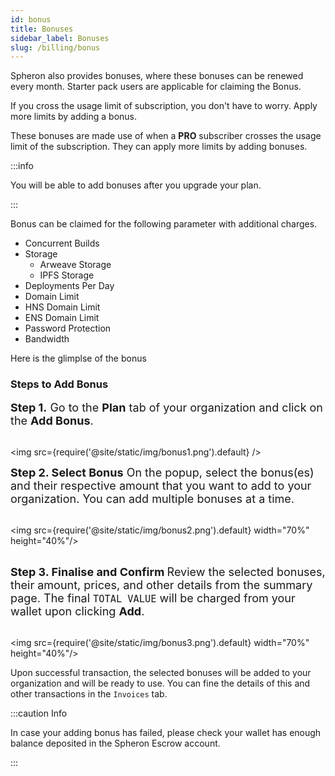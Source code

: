 ```yaml
---
id: bonus
title: Bonuses
sidebar_label: Bonuses
slug: /billing/bonus
---
```


Spheron also provides bonuses, where these bonuses can be renewed every month. Starter pack users are applicable for claiming the Bonus.

If you cross the usage limit of subscription, you don't have to worry. Apply more limits by adding a bonus.

These bonuses are made use of when a **PRO** subscriber crosses the usage limit of the subscription. They can apply more limits by adding bonuses.

:::info

You will be able to add bonuses after you upgrade your plan.

:::

Bonus can be claimed for the following parameter with additional charges.

- Concurrent Builds
- Storage
  + Arweave Storage 
  + IPFS Storage
- Deployments Per Day
- Domain Limit
- HNS Domain Limit
- ENS Domain Limit
- Password Protection
- Bandwidth

Here is the glimplse of the bonus 

### Steps to Add Bonus

<font size="4"> <b>Step 1.</b> Go to the <b>Plan</b> tab of your organization and click on the <b>Add Bonus</b>. </font> <br/><br/>

<img src={require('@site/static/img/bonus1.png').default} />

<font size="4"> <b>Step 2. Select Bonus</b> On the popup, select the bonus(es) and their respective amount that you want to add to your organization. You can add multiple bonuses at a time.</font> <br/><br/>

<img src={require('@site/static/img/bonus2.png').default} width="70%" height="40%"/> <br/><br/>

<font size="4"> <b>Step 3. Finalise and Confirm </b> Review the selected bonuses, their amount, prices, and other details from the summary page. The final <code>TOTAL VALUE</code> will be charged from your wallet upon clicking <b>Add</b>. </font> <br/><br/>

<img src={require('@site/static/img/bonus3.png').default} width="70%" height="40%"/>

Upon successful transaction, the selected bonuses will be added to your organization and will be ready to use. You can fine the details of this and other transactions in the <code>Invoices</code> tab.

:::caution Info

In case your adding bonus has failed, please check your wallet has enough balance deposited in the Spheron Escrow account.

:::
